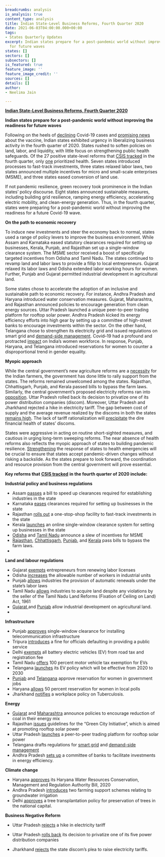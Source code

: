 ```yaml
---
breadcrumbs: analysis
is_analysis: true
content_type: analysis
title: Indian State-Level Business Reforms, Fourth Quarter 2020
date: 2021-06-03T04:00:00.000+00:00
tags:
- States Quarterly Updates
excerpt: Indian states prepare for a post-pandemic world without improving the readiness
  for future waves
states: []
sectors: []
subsectors: []
is_featured: true
feature_image: ''
feature_image_credit: ''
sources: []
details: []
author:
- Neelima Jain

---
```

[**Indian State-Level Business Reforms, Fourth Quarter 2020**](https://indianstates.csis.org/analysis/indian-state-level-business-reforms-fourth-quarter-2020/)

**Indian states prepare for a post-pandemic world without improving the readiness for future waves**

Following on the heels of [declining](https://urldefense.com/v3/__https:/www.sciencemag.org/news/2020/10/indias-covid-19-cases-have-declined-rapidly-herd-immunity-still-far-away-scientists-say__;!!KRhing!PRalafdKV2hs6QYOkh0mg6S5r6oGABTK158KrRQ9g02LZGGjPk1olxbTws0$) Covid-19 cases and [promising news](https://urldefense.com/v3/__https:/www.theguardian.com/world/2020/nov/09/covid-19-vaccine-candidate-effective-pfizer-biontech__;!!KRhing!PRalafdKV2hs6QYOkh0mg6S5r6oGABTK158KrRQ9g02LZGGjPk1ouiuKNlY$) about the vaccine, Indian states exhibited urgency in liberalizing business activity in the fourth quarter of 2020. States rushed to soften policies on land, labor, and liquidity, with little focus on strengthening public health safeguards. Of the 27 positive state-level reforms that [CSIS tracked](https://indianstates.csis.org/analysis/) in the fourth quarter, only [one](https://urldefense.com/v3/__https:/www.telegraphindia.com/jharkhand/jharkhand-notifies-workplace-policy-on-tuberculosis/cid/1801549__;!!KRhing!PRalafdKV2hs6QYOkh0mg6S5r6oGABTK158KrRQ9g02LZGGjPk1oaefdW-4$) prioritized health. Seven states introduced processes to fast-track investments, three states relaxed labor laws, two states announced multiple incentives for micro and small-scale enterprises (MSME), and three states eased conversion of land use.

If not pandemic resilience, green recovery took prominence in the Indian states’ policy discourse. Eight states announced sustainable measures, including building grid resilience, ramping energy efficiency, accelerating electric mobility, and clean-energy generation. Thus, in the fourth quarter, states were preparing for a post-pandemic world without improving the readiness for a future Covid-19 wave.

**On the path to economic recovery**

To induce new investments and steer the economy back to normal, states used a range of policy levers to improve the business environment. While Assam and Karnataka eased statutory clearances required for setting up businesses, Kerala, Punjab, and Rajasthan set up a single-window clearance system. The MSME sector received a boost of specifically targeted incentives from Odisha and Tamil Nadu. The states continued to revamp land and labor laws to provide a fillip to local entrepreneurs. Gujarat relaxed its labor laws and Odisha extended labor working hours for women. Further, Punjab and Gujarat permitted industrial development in agricultural land.

Some states chose to accelerate the adoption of an inclusive and sustainable path to economic recovery. For instance, Andhra Pradesh and Haryana introduced water conservation measures. Gujarat, Maharashtra, and Rajasthan announced policies to encourage generation from clean energy sources. Uttar Pradesh launched a unique peer-to-peer trading platform for rooftop solar power. Andhra Pradesh kicked its energy efficiency efforts into high gear by setting up a committee of high-street banks to encourage investments within the sector. On the other hand, Telangana chose to strengthen its electricity grid and issued regulations on smart grid and [demand-side management](https://urldefense.com/v3/__https:/mercomindia.com/telangana-framework-demand-side-management/__;!!KRhing!PRalafdKV2hs6QYOkh0mg6S5r6oGABTK158KrRQ9g02LZGGjPk1oGKESD-E$). Covid–19 had a profound and protracted [impact](https://urldefense.com/v3/__https:/www.business-standard.com/article/current-affairs/covid-impact-women-workforce-disappearing-most-affected-in-urban-india-120121500259_1.html__;!!KRhing!PRalafdKV2hs6QYOkh0mg6S5r6oGABTK158KrRQ9g02LZGGjPk1oJVn5oAI$) on India’s women workforce. In response, Punjab, Haryana, and Telangana introduced reservations for women to counter a disproportional trend in gender equality.

**Myopic approach**

While the central government’s new agriculture reforms are a [necessity](https://urldefense.com/v3/__https:/thediplomat.com/2020/12/indias-new-farm-laws-reform-resistance-and-the-road-to-reconciliation/__;!!KRhing!PRalafdKV2hs6QYOkh0mg6S5r6oGABTK158KrRQ9g02LZGGjPk1oCalvJ2A$) for the Indian farmers, the government has done little to rally support from the states. The reforms remained unwelcomed among the states. Rajasthan, Chhattisgarh, Punjab, and Kerala passed bills to bypass the farm laws. Similarly, the central government’s proposed electricity reforms ran into [opposition](https://urldefense.com/v3/__https:/www.newindianexpress.com/business/2020/jul/09/11-states-1-ut-oppose-electricity-amendment-bill-2020-says-aipef-2167546.html__;!!KRhing!PRalafdKV2hs6QYOkh0mg6S5r6oGABTK158KrRQ9g02LZGGjPk1omNkgy94$). Uttar Pradesh rolled back its decision to privatize one of its power distribution companies (discom). Moreover, Uttar Pradesh and Jharkhand rejected a hike in electricity tariff. The gap between cost of supply and the average revenue realized by the discoms in both the states [remains high](https://urldefense.com/v3/__https:/nipfp.org.in/media/medialibrary/2021/03/WP_333_2021.pdf__;!!KRhing!PRalafdKV2hs6QYOkh0mg6S5r6oGABTK158KrRQ9g02LZGGjPk1o-g5imUc$). The lack of tariff rationalization will [precipitate](https://urldefense.com/v3/__https:/ieefa.org/wp-content/uploads/2020/08/The-Curious-Case-of-Indias-Discoms_August-2020.pdf__;!!KRhing!PRalafdKV2hs6QYOkh0mg6S5r6oGABTK158KrRQ9g02LZGGjPk1oYKmCBpc$) the dire financial health of states’ discoms.

States were aggressive in acting on routine short-sighted measures, and cautious in urging long-term sweeping reforms. The near absence of health reforms also reflects the myopic approach of states to building pandemic resilience. [Strengthening](https://urldefense.com/v3/__https:/www.livemint.com/news/india/covid-19-what-india-learnt-about-health-emergency-preparedness-11605091269629.html__;!!KRhing!PRalafdKV2hs6QYOkh0mg6S5r6oGABTK158KrRQ9g02LZGGjPk1oC1XuiDA$) the response of states to health emergencies will be crucial to ensure that states accept pandemic-driven changes without risking a backslide. As the states prepare to look forward, the coordination and resource provision from the central government will prove essential.

**Key reforms that** [**CSIS tracked**](https://indianstates.csis.org/analysis/) **in the fourth quarter of 2020 include:**

**Industrial policy and business regulations**

* Assam [passes](https://urldefense.com/v3/__https:/www.business-standard.com/article/economy-policy/assam-assembly-passes-bill-to-clear-industrial-applications-without-delay-120123001267_1.html__;!!KRhing!PRalafdKV2hs6QYOkh0mg6S5r6oGABTK158KrRQ9g02LZGGjPk1oyAMeoRg$) a bill to speed up clearances required for establishing industries in the state
* Karnataka [eases](https://urldefense.com/v3/__https:/economictimes.indiatimes.com/news/economy/policy/karnataka-govt-launches-affidavit-based-approval-system-for-ease-of-doing-business/articleshow/79851356.cms__;!!KRhing!PRalafdKV2hs6QYOkh0mg6S5r6oGABTK158KrRQ9g02LZGGjPk1o_Uc1aPI$) clearances required for setting up businesses in the state
* Rajasthan [rolls out](https://urldefense.com/v3/__https:/www.outlookindia.com/newsscroll/gehlot-launches-one-stop-shop-facility-for-single-window-clearance-for-investors/1995606__;!!KRhing!PRalafdKV2hs6QYOkh0mg6S5r6oGABTK158KrRQ9g02LZGGjPk1oDsaAGOg$) a one-stop-shop facility to fast-track investments in the state
* Kerala [launches](https://urldefense.com/v3/__https:/www.newindianexpress.com/cities/thiruvananthapuram/2020/sep/30/ease-of-doing-business-kerala-govt-launches-kswift-20-2203703.html__;!!KRhing!PRalafdKV2hs6QYOkh0mg6S5r6oGABTK158KrRQ9g02LZGGjPk1oEr1mz3w$) an online single-window clearance system for setting up businesses in the state
* [Odisha](https://urldefense.com/v3/__https:/thelogicalindian.com/good-governance/odisha-govt-msme-package-25518__;!!KRhing!PRalafdKV2hs6QYOkh0mg6S5r6oGABTK158KrRQ9g02LZGGjPk1odvIamc8$) and [Tamil Nadu](https://urldefense.com/v3/__https:/timesofindia.indiatimes.com/city/chennai/tamil-nadu-announces-stamp-duty-and-registration-fee-relaxations-for-msmes/articleshow/79065094.cms__;!!KRhing!PRalafdKV2hs6QYOkh0mg6S5r6oGABTK158KrRQ9g02LZGGjPk1oDwspuGI$) announce a slew of incentives for MSME
* [Rajasthan](https://urldefense.com/v3/__https:/www.dnaindia.com/india/report-after-punjab-rajasthan-becomes-second-state-to-introduce-bills-to-counteract-impact-of-centre-s-farm-laws-2853505__;!!KRhing!PRalafdKV2hs6QYOkh0mg6S5r6oGABTK158KrRQ9g02LZGGjPk1oH24KgNQ$), [Chhattisgarh](https://urldefense.com/v3/__https:/timesofindia.indiatimes.com/india/chhattisgarh-assembly-passes-bill-to-ensure-msp-protect-farmers/articleshow/78903104.cms__;!!KRhing!PRalafdKV2hs6QYOkh0mg6S5r6oGABTK158KrRQ9g02LZGGjPk1oVvsNj3g$), [Punjab](https://urldefense.com/v3/__https:/www.tribuneindia.com/news/punjab/punjab-passes-bills-to-bypass-central-farm-laws-158659__;!!KRhing!PRalafdKV2hs6QYOkh0mg6S5r6oGABTK158KrRQ9g02LZGGjPk1oogIFm2A$), and [Kerala](https://urldefense.com/v3/__https:/www.barandbench.com/news/law-policy/kerala-assembly-passes-unanimous-resolution-against-three-farm-laws-lone-bjp-mla-o-rajagopal-does-not-oppose__;!!KRhing!PRalafdKV2hs6QYOkh0mg6S5r6oGABTK158KrRQ9g02LZGGjPk1oKRntLqU$) pass bills to bypass the farm laws.
* 

**Land and labour regulations**

* Gujarat [exempts](https://urldefense.com/v3/__https:/www.ndtv.com/business/gujarat-government-relaxes-labour-laws-to-attract-investment-2331367__;!!KRhing!PRalafdKV2hs6QYOkh0mg6S5r6oGABTK158KrRQ9g02LZGGjPk1oZqpnaWI$) entrepreneurs from renewing labor licenses
* Odisha [increases](https://urldefense.com/v3/__https:/www.newindianexpress.com/states/odisha/2020/nov/25/odisha-assembly-passes-threebills-to-boost-industrial-growth-2227846.html__;!!KRhing!PRalafdKV2hs6QYOkh0mg6S5r6oGABTK158KrRQ9g02LZGGjPk1ojLryvzU$) the allowable number of workers in industrial units
* Punjab [allows](https://urldefense.com/v3/__https:/www.tribuneindia.com/news/punjab/punjab-to-amend-inter-state-migrant-rules-to-avail-2-pc-additional-borrowings-172213__;!!KRhing!PRalafdKV2hs6QYOkh0mg6S5r6oGABTK158KrRQ9g02LZGGjPk1oCaJTFdI$) industries the provision of automatic renewals under the state’s labor laws
* Tamil Nadu [allows](https://urldefense.com/v3/__https:/www.thehindu.com/news/national/tamil-nadu/industrial-units-can-now-buy-land-irrespective-of-violation-by-seller/article32999666.ece__;!!KRhing!PRalafdKV2hs6QYOkh0mg6S5r6oGABTK158KrRQ9g02LZGGjPk1oCEpgxMw$) industries to acquire land despite any violations by the seller of the Tamil Nadu Land Reforms (Fixation of Ceiling on Land) Act, 1961
* [Gujarat ](https://urldefense.com/v3/__https:/timesofindia.indiatimes.com/city/ahmedabad/state-to-permit-realtors-buy-agri-land-for-affordable-housing/articleshow/78726885.cms__;!!KRhing!PRalafdKV2hs6QYOkh0mg6S5r6oGABTK158KrRQ9g02LZGGjPk1o4hDgCV4$)and [Punjab](https://urldefense.com/v3/__https:/www.outlookindia.com/newsscroll/punjab-cm-okays-industrial-development-in-agricultural-mixeduse-land/1961116__;!!KRhing!PRalafdKV2hs6QYOkh0mg6S5r6oGABTK158KrRQ9g02LZGGjPk1o6xof5Zk$) allow industrial development on agricultural land.
* 

**Infrastructure**

* Punjab [approves](https://urldefense.com/v3/__http:/www.punjabtribune.com/news/252073-punjab-cabinet-okays-new-single-window-policy-to-boost-telecom-infrastructure-for-promoting-it-e-commerce-e-governance.aspx__;!!KRhing!PRalafdKV2hs6QYOkh0mg6S5r6oGABTK158KrRQ9g02LZGGjPk1op8_g6OU$) single-window clearance for installing telecommunication infrastructure
* Tripura [introduces](https://urldefense.com/v3/__https:/timesofindia.indiatimes.com/city/agartala/tripura-scheme-to-speed-up-public-services/articleshow/79337584.cms__;!!KRhing!PRalafdKV2hs6QYOkh0mg6S5r6oGABTK158KrRQ9g02LZGGjPk1oJKspzzQ$) a fine for officials defaulting in providing a public service
* Delhi [exempts](https://urldefense.com/v3/__https:/mercomindia.com/no-road-tax-electric-vehicles-delhi/__;!!KRhing!PRalafdKV2hs6QYOkh0mg6S5r6oGABTK158KrRQ9g02LZGGjPk1oMTBFIR8$) all battery electric vehicles (EV) from road tax and registration fee
* Tamil Nadu [offers](https://urldefense.com/v3/__https:/www.business-standard.com/article/economy-policy/tamil-nadu-grants-100-vehicle-tax-waiver-to-evs-plans-dedicated-park-120110201467_1.html__;!!KRhing!PRalafdKV2hs6QYOkh0mg6S5r6oGABTK158KrRQ9g02LZGGjPk1oXUu1_Cs$) 100 percent motor vehicle tax exemption for EVs
* Telangana [launches](https://urldefense.com/v3/__https:/auto.hindustantimes.com/auto/news/telangana-electric-vehicle-policy-launched-key-highlights-41604042420437.html__;!!KRhing!PRalafdKV2hs6QYOkh0mg6S5r6oGABTK158KrRQ9g02LZGGjPk1ojYXEgt0$) its EV policy which will be effective from 2020 to 2030
* [Punjab](https://urldefense.com/v3/__https:/theprint.in/india/punjab-approves-33-quota-for-women-for-direct-recruitment-in-state-civil-services/523845/__;!!KRhing!PRalafdKV2hs6QYOkh0mg6S5r6oGABTK158KrRQ9g02LZGGjPk1oSqYSqyY$) and [Telangana](https://urldefense.com/v3/__https:/timesofindia.indiatimes.com/city/hyderabad/hyderabad-bill-to-provide-50-reservation-for-women-in-ghmc-passed/articleshow/78643238.cms__;!!KRhing!PRalafdKV2hs6QYOkh0mg6S5r6oGABTK158KrRQ9g02LZGGjPk1ombsZD4E$) approve reservation for women in government jobs
* Haryana [allows](https://urldefense.com/v3/__https:/indianexpress.com/article/cities/chandigarh/women-get-50-participation-in-panchayat-elections-in-haryana-6985314/__;!!KRhing!PRalafdKV2hs6QYOkh0mg6S5r6oGABTK158KrRQ9g02LZGGjPk1oDpGH9M0$) 50 percent reservation for women in local polls
* Jharkhand [notifies](https://urldefense.com/v3/__https:/www.telegraphindia.com/jharkhand/jharkhand-notifies-workplace-policy-on-tuberculosis/cid/1801549__;!!KRhing!PRalafdKV2hs6QYOkh0mg6S5r6oGABTK158KrRQ9g02LZGGjPk1oaefdW-4$) a workplace policy on Tuberculosis.

**Energy**

* [Gujarat](https://urldefense.com/v3/__https:/energy.economictimes.indiatimes.com/news/renewable/gujarat-announces-new-solar-power-policy-2021/80012175__;!!KRhing!PRalafdKV2hs6QYOkh0mg6S5r6oGABTK158KrRQ9g02LZGGjPk1o8_Z93XA$) and [Maharashtra](https://urldefense.com/v3/__https:/www.freepressjournal.in/mumbai/maharashtra-cabinet-clears-non-conventional-energy-policy__;!!KRhing!PRalafdKV2hs6QYOkh0mg6S5r6oGABTK158KrRQ9g02LZGGjPk1oj3e8WhE$) announce policies to encourage reduction of coal in their energy mix
* Rajasthan [issues](https://urldefense.com/v3/__https:/energy.economictimes.indiatimes.com/news/renewable/rajasthan-new-impetus-to-make-cities-green-with-rooftop-solar-panels/78397000__;!!KRhing!PRalafdKV2hs6QYOkh0mg6S5r6oGABTK158KrRQ9g02LZGGjPk1okCvwC_c$) guidelines for the “Green City Initiative”, which is aimed at promoting rooftop solar power
* Uttar Pradesh [launches](https://urldefense.com/v3/__https:/mercomindia.com/uttar-pradesh-blockchain-rooftop-solar-trading/__;!!KRhing!PRalafdKV2hs6QYOkh0mg6S5r6oGABTK158KrRQ9g02LZGGjPk1o0xd1f7I$) a peer-to-peer trading platform for rooftop solar power
* Telangana drafts regulations for [smart grid](https://urldefense.com/v3/__https:/mercomindia.com/telangana-drafts-integration-smart-grid/__;!!KRhing!PRalafdKV2hs6QYOkh0mg6S5r6oGABTK158KrRQ9g02LZGGjPk1oTbpn3Yo$) and [demand-side management](https://urldefense.com/v3/__https:/mercomindia.com/telangana-framework-demand-side-management/__;!!KRhing!PRalafdKV2hs6QYOkh0mg6S5r6oGABTK158KrRQ9g02LZGGjPk1oGKESD-E$)
* Andhra Pradesh [sets up](https://urldefense.com/v3/__https:/energy.economictimes.indiatimes.com/news/power/andhra-pradesh-panel-set-up-to-aid-energy-efficiency-projects/79240492__;!!KRhing!PRalafdKV2hs6QYOkh0mg6S5r6oGABTK158KrRQ9g02LZGGjPk1oB_nxEg8$) a committee of banks to facilitate investments in energy efficiency.

**Climate change**

* Haryana [approves](https://urldefense.com/v3/__https:/indianexpress.com/article/cities/chandigarh/haryana-withdraws-pvt-jobs-quota-ordinance-approves-water-conservation-authority-6758245/__;!!KRhing!PRalafdKV2hs6QYOkh0mg6S5r6oGABTK158KrRQ9g02LZGGjPk1oRIMipaM$) its Haryana Water Resources Conservation, Management and Regulation Authority Bill, 2020
* Andhra Pradesh [introduces](https://urldefense.com/v3/__https:/www.deccanherald.com/national/south/jagan-govt-to-dig-free-borewells-provide-motors-to-needy-farmers-in-andhra-pradesh-894275.html__;!!KRhing!PRalafdKV2hs6QYOkh0mg6S5r6oGABTK158KrRQ9g02LZGGjPk1oX5x5xEI$) two farming support schemes relating to groundwater irrigation
* Delhi [approves](https://urldefense.com/v3/__https:/www.thehindu.com/news/cities/Delhi/delhi-cabinet-gives-nod-for-tree-transplantation-policy/article32817172.ece__;!!KRhing!PRalafdKV2hs6QYOkh0mg6S5r6oGABTK158KrRQ9g02LZGGjPk1oHwmIKr4$) a tree transplantation policy for preservation of trees in the national capital.

**Business Negative Reform**

* Uttar Pradesh [rejects](https://urldefense.com/v3/__https:/www.hindustantimes.com/lucknow/diwali-cheer-no-power-tarrif-hike-slabs-unchanged-in-uttar-pradesh/story-HZKyRMNnMhV0Anp3KHagIJ.html__;!!KRhing!PRalafdKV2hs6QYOkh0mg6S5r6oGABTK158KrRQ9g02LZGGjPk1owSEKhow$) a hike in electricity tariff
* Uttar Pradesh [rolls back](https://urldefense.com/v3/__https:/www.business-standard.com/article/economy-policy/up-govt-rolls-back-decision-to-privatise-power-distribution-companies-120100601627_1.html__;!!KRhing!PRalafdKV2hs6QYOkh0mg6S5r6oGABTK158KrRQ9g02LZGGjPk1oijKayTM$) its decision to privatize one of its five power distribution companies


* Jharkhand [rejects](https://urldefense.com/v3/__https:/www.telegraphindia.com/jharkhand/no-increase-in-power-tariffs-rules-state-regulator/cid/1793675__;!!KRhing!PRalafdKV2hs6QYOkh0mg6S5r6oGABTK158KrRQ9g02LZGGjPk1oORwmKFc$) the state discom’s plea to raise electricity tariffs.